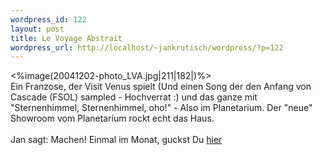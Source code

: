 ```yaml
--- 
wordpress_id: 122
layout: post
title: Le Voyage Abstrait
wordpress_url: http://localhost/~jankrutisch/wordpress/?p=122
---
```

<%image(20041202-photo_LVA.jpg|211|182|)%><br />
Ein Franzose, der Visit Venus spielt (Und einen Song der den Anfang von Cascade (FSOL) sampled - Hochverrat :) und das ganze mit "Sternenhimmel, Sternenhimmel, oho!" - Also im Planetarium. Der "neue" Showroom vom Planetarium rockt echt das Haus.<br />
<br />
Jan sagt: Machen! Einmal im Monat, guckst Du <a href="http://www.planetarium-hamburg.de/html_4/veranstaltungskalender.php?jahr1=2004&monat1=12&tag1=01&jahr=2004&monat=12&tag=01&k_id=2208">hier</a>
